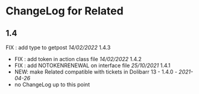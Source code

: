 # ChangeLog for Related

## 1.4
FIX : add type to getpost   *14/02/2022* 1.4.3
- FIX : add  token in action class file   *14/02/2022* 1.4.2
- FIX : add  NOTOKENRENEWAL on interface file  *25/10/2021* 1.4.1  
- NEW: make Related compatible with tickets in Dolibarr 13 - 1.4.0 - *2021-04-26*
- no ChangeLog up to this point
